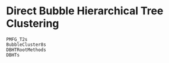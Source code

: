# Direct Bubble Hierarchical Tree Clustering

```@docs
PMFG_T2s
BubbleCluster8s
DBHTRootMethods
DBHTs
```
